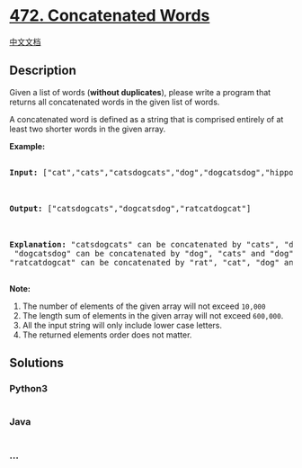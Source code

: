 # [472. Concatenated Words](https://leetcode.com/problems/concatenated-words)

[中文文档](/solution/0400-0499/0472.Concatenated%20Words/README.md)

## Description

Given a list of words (<b>without duplicates</b>), please write a program that returns all concatenated words in the given list of words.

<p>A concatenated word is defined as a string that is comprised entirely of at least two shorter words in the given array.</p>

<p><b>Example:</b><br />

<pre>

<b>Input:</b> ["cat","cats","catsdogcats","dog","dogcatsdog","hippopotamuses","rat","ratcatdogcat"]



<b>Output:</b> ["catsdogcats","dogcatsdog","ratcatdogcat"]



<b>Explanation:</b> "catsdogcats" can be concatenated by "cats", "dog" and "cats"; <br> "dogcatsdog" can be concatenated by "dog", "cats" and "dog"; <br>"ratcatdogcat" can be concatenated by "rat", "cat", "dog" and "cat".

</pre>

</p>

<p><b>Note:</b><br>

<ol>

<li>The number of elements of the given array will not exceed <code>10,000 </code>

<li>The length sum of elements in the given array will not exceed <code>600,000</code>. </li>

<li>All the input string will only include lower case letters.</li>

<li>The returned elements order does not matter. </li>

</ol>

</p>

## Solutions

<!-- tabs:start -->

### **Python3**

```python

```

### **Java**

```java

```

### **...**

```

```

<!-- tabs:end -->
